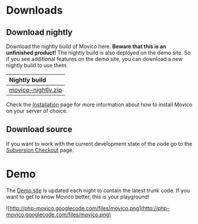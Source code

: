 # Downloads #

## Download nightly ##

Download the nightly build of Movico here. **Beware that this is an unfinished product!** The nightly build is also deployed on the demo site. So if you see additional features on the demo site, you can download a new nightly build to use them.

| **Nightly build** |
|:------------------|
| [movico-nightly.zip](http://limburgie.tk/php-movico/release/movico-nightly.zip) |

Check the [Installation](Installation.md) page for more information about how to install Movico on your server of choice.

## Download source ##

If you want to work with the current development state of the code go to the [Subversion Checkout](Checkout.md) page.

# Demo #

The [Demo site](http://limburgie.tk/php-movico) is updated each night to contain the latest trunk code. If you want to get to know Movico better, this is your playground!

![http://php-movico.googlecode.com/files/movico.png](http://php-movico.googlecode.com/files/movico.png)